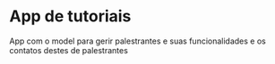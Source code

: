 App de tutoriais
===================

App com o model para gerir palestrantes e suas funcionalidades
e os contatos destes de palestrantes
